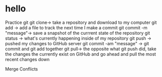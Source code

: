 # hello
Practice git
git clone-> take a repository and download to my computer
git add -> add a file to track the next time I make a commit
git commit -m "message"-> save a snapshot of the currrent state of the repository
git status -> what's currently happening inside of my repository
git push -> pushed my changes to GitHub server
git commit -am "message" -> git commit and git add together
git pull-> the opposite what git push did, take the changes the currently exist on GitHub and go ahead and pull the most recent changes down

Merge Conflicts



